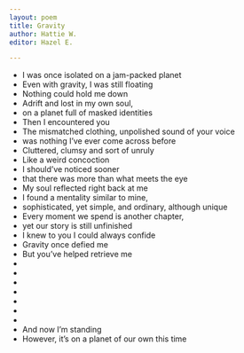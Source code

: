 ```yaml
---
layout: poem
title: Gravity
author: Hattie W.
editor: Hazel E.

---
```

* I was once isolated on a jam-packed planet
* Even with gravity, I was still floating
* Nothing could hold me down
* Adrift and lost in my own soul,
* on a planet full of masked identities
* Then I encountered you
* The mismatched clothing, unpolished sound of your voice
* was nothing I’ve ever come across before
* Cluttered, clumsy and sort of unruly
* Like a weird concoction
* I should’ve noticed sooner
* that there was more than what meets the eye
* My soul reflected right back at me
* I found a mentality similar to mine,
* sophisticated, yet simple, and ordinary, although unique
* Every moment we spend is another chapter,
* yet our story is still unfinished
* I knew to you I could always confide
* Gravity once defied me
* But you’ve helped retrieve me
*
* 
* 
* 
* 
*  
*
* And now I’m standing
* However, it’s on a planet of our own this time
